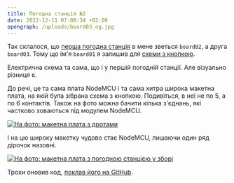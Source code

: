 ```yaml
---
title: Погодна станція №2
date: 2022-12-11 07:08:34 +02:00
opengraph: /uploads/board03_og.jpg
---
```


Так склалося, що [перша погодна станція][2] в мене зветься `board02`, а друга `board03`. Тому що ім'я `board01` я залишив для [схеми з кнопкою][1].

Електрична схема та сама, що і у першій погодній станції. Але візуально різниця є.

До речі, це та сама плата NodeMCU і та сама хитра широка макетна плата, на якій була зібрана схема з кнопкою. Подивіться, в неї не по 5, а по 6 контактів. Також на фото можна бачити кілька з'єднань, які частково ховаються під модулем NodeMCU.

<p markdown=0>
  <a href="/uploads/board03_base.webp" >
    <picture>
      <source srcset="/uploads/board03_base.webp" type="image/webp">
      <img src="/uploads/board03_base_small.jog" alt="На фото: макетна плата з дротами">
    </picture>
  </a>
</p>

І на цю широку макетку чудово стає NodeMCU, лишаючи один ряд дірочок назовні.

<p markdown=0>
  <a href="/uploads/board03.webp" >
    <picture>
      <source srcset="/uploads/board03.webp" type="image/webp">
      <img src="/uploads/board03_small.jog" alt="На фото: макетна плата з погодною станцією у зборі">
    </picture>
  </a>
</p>

Трохи оновив код, [поклав його на GitHub][3].

[1]: /2022/11/14/micropython-on-esp8266.html
[2]: /2022/12/04/weather-station.html
[3]: https://github.com/kastaneda/mpy_sandbox/tree/master/weather
